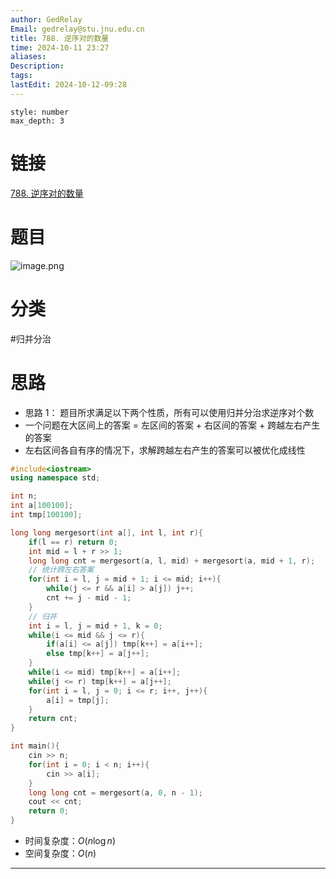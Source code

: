 ```yaml
---
author: GedRelay
Email: gedrelay@stu.jnu.edu.cn
title: 788. 逆序对的数量
time: 2024-10-11 23:27
aliases: 
Description: 
tags: 
lastEdit: 2024-10-12-09:28
---
```


```toc
style: number
max_depth: 3
```

# 链接
[788. 逆序对的数量](https://www.acwing.com/problem/content/790/) 

# 题目
![image.png](https://ged-pic-bed.oss-cn-guangzhou.aliyuncs.com/img/202410112327054.png)


# 分类
#归并分治 

# 思路
- 思路 1：
题目所求满足以下两个性质，所有可以使用归并分治求逆序对个数
- 一个问题在大区间上的答案 = 左区间的答案 + 右区间的答案 + 跨越左右产生的答案
- 左右区间各自有序的情况下，求解跨越左右产生的答案可以被优化成线性


```cpp
#include<iostream>
using namespace std;

int n;
int a[100100];
int tmp[100100];

long long mergesort(int a[], int l, int r){
    if(l == r) return 0;
    int mid = l + r >> 1;
    long long cnt = mergesort(a, l, mid) + mergesort(a, mid + 1, r);
    // 统计跨左右答案
    for(int i = l, j = mid + 1; i <= mid; i++){
        while(j <= r && a[i] > a[j]) j++;
        cnt += j - mid - 1;
    }
    // 归并
    int i = l, j = mid + 1, k = 0;
    while(i <= mid && j <= r){
        if(a[i] <= a[j]) tmp[k++] = a[i++];
        else tmp[k++] = a[j++];
    }
    while(i <= mid) tmp[k++] = a[i++];
    while(j <= r) tmp[k++] = a[j++];
    for(int i = l, j = 0; i <= r; i++, j++){
        a[i] = tmp[j];
    }
    return cnt;
}

int main(){
    cin >> n;
    for(int i = 0; i < n; i++){
        cin >> a[i];
    }
    long long cnt = mergesort(a, 0, n - 1);
    cout << cnt;
    return 0;
}
```


- 时间复杂度：${O\left( n\log n \right)  }$  
- 空间复杂度：${O\left( n \right)  }$ 


---

